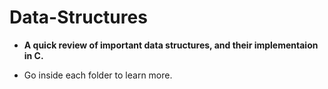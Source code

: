 # Data-Structures
* **A quick review of important data structures, and their implementaion in C.**

* Go inside each folder to learn more.

